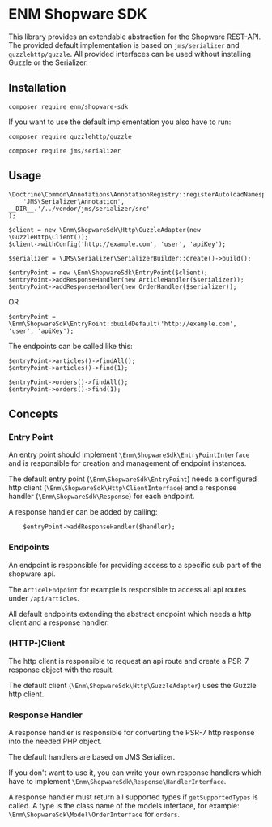 ENM Shopware SDK
================
This library provides an extendable abstraction for the Shopware REST-API.
The provided default implementation is based on `jms/serializer` and `guzzlehttp/guzzle`.
All provided interfaces can be used without installing Guzzle or the Serializer.

## Installation

    composer require enm/shopware-sdk

If you want to use the default implementation you also have to run:

    composer require guzzlehttp/guzzle
    
    composer require jms/serializer

## Usage

    \Doctrine\Common\Annotations\AnnotationRegistry::registerAutoloadNamespace(
        'JMS\Serializer\Annotation', __DIR__.'/../vendor/jms/serializer/src'
    );

    $client = new \Enm\ShopwareSdk\Http\GuzzleAdapter(new \GuzzleHttp\Client());
    $client->withConfig('http://example.com', 'user', 'apiKey');
    
    $serializer = \JMS\Serializer\SerializerBuilder::create()->build();

    $entryPoint = new \Enm\ShopwareSdk\EntryPoint($client);
    $entryPoint->addResponseHandler(new ArticleHandler($serializer));
    $entryPoint->addResponseHandler(new OrderHandler($serializer));

OR
    
    $entryPoint = \Enm\ShopwareSdk\EntryPoint::buildDefault('http://example.com', 'user', 'apiKey');

The endpoints can be called like this:

    $entryPoint->articles()->findAll();
    $entryPoint->articles()->find(1);
    
    $entryPoint->orders()->findAll();
    $entryPoint->orders()->find(1);

## Concepts
### Entry Point
An entry point should implement `\Enm\ShopwareSdk\EntryPointInterface` and is responsible for creation and management
of endpoint instances.

The default entry point (`\Enm\ShopwareSdk\EntryPoint`) needs a configured http client (`\Enm\ShopwareSdk\Http\ClientInterface`)
and a response handler (`\Enm\ShopwareSdk\Response`) for each endpoint.

A response handler can be added by calling:

        $entryPoint->addResponseHandler($handler);

### Endpoints
An endpoint is responsible for providing access to a specific sub part of the shopware api.

The `ArticelEndpoint` for example is responsible to access all api routes under `/api/articles`.

All default endpoints extending the abstract endpoint which needs a http client and a response handler.

### (HTTP-)Client
The http client is responsible to request an api route and create a PSR-7 response object with the result.

The default client (`\Enm\ShopwareSdk\Http\GuzzleAdapter`) uses the Guzzle http client.

### Response Handler
A response handler is responsible for converting the PSR-7 http response into the needed PHP object.

The default handlers are based on JMS Serializer.

If you don't want to use it, you can write your own response handlers which have to implement `\Enm\ShopwareSdk\Response\HandlerInterface`.

A response handler must return all supported types if `getSupportedTypes` is called.
A type is the class name of the models interface, for example: `\Enm\ShopwareSdk\Model\OrderInterface` for `orders`.
